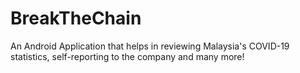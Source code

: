 # BreakTheChain
An Android Application that helps in reviewing Malaysia's COVID-19 statistics, self-reporting to the company and many more!
